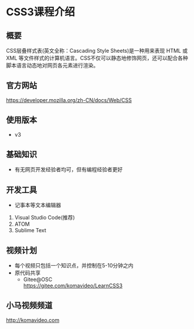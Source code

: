 CSS3课程介绍
============

## 概要

CSS层叠样式表(英文全称：Cascading Style Sheets)是一种用来表现 HTML 或 XML 等文件样式的计算机语言。CSS不仅可以静态地修饰网页，还可以配合各种脚本语言动态地对网页各元素进行渲染。

## 官方网站

https://developer.mozilla.org/zh-CN/docs/Web/CSS

## 使用版本

+ v3

## 基础知识

+ 有无网页开发经验者均可，但有编程经验者更好

## 开发工具

* 记事本等文本编辑器
 1. Visual Studio Code(推荐)
 2. ATOM
 3. Sublime Text

## 视频计划
* 每个视频只包括一个知识点，并控制在5-10分钟之内
* 原代码共享
  - Gitee@OSC  
    https://gitee.com/komavideo/LearnCSS3

## 小马视频频道

http://komavideo.com
